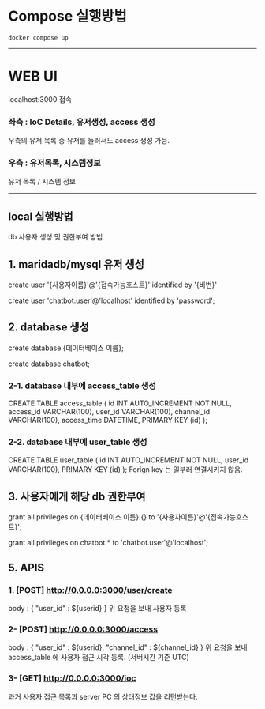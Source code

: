 
# Compose 실행방법
`docker compose up`

------
# WEB UI
localhost:3000  접속
### 좌측 : IoC Details, 유저생성, access 생성
우측의 유저 목록 중 유저를 눌러서도 access 생성 가능.

### 우측 : 유저목록, 시스템정보
유저 목록 / 시스템 정보

-------
## local 실행방법
db 사용자 생성 및 권한부여 방법
## 1. maridadb/mysql 유저 생성
create user '{사용자이름}'@'{접속가능호스트}' identified by '{비번}'

create user 'chatbot.user'@'localhost' identified by 'password';

## 2. database 생성
create database {데이터베이스 이름};

create database chatbot;

### 2-1. database 내부에 access_table 생성
CREATE TABLE access_table (
    id INT AUTO_INCREMENT NOT NULL, 
    access_id VARCHAR(100), 
    user_id VARCHAR(100), 
    channel_id VARCHAR(100), 
    access_time DATETIME, 
    PRIMARY KEY (id)
);
### 2-2. database 내부에 user_table 생성

CREATE TABLE user_table (
    id INT AUTO_INCREMENT NOT NULL, 
    user_id VARCHAR(100), 
    PRIMARY KEY (id)
);
Forign key 는 일부러 연결시키지 않음.

## 3. 사용자에게 해당 db 권한부여
grant all privileges on {데이터베이스 이름}.{} to '{사용자이름}'@'{접속가능호스트}';

grant all privileges on chatbot.* to 'chatbot.user'@'localhost';



## 5. APIS
### 1. [POST] http://0.0.0.0:3000/user/create 
body : { "user_id" : ${userid} } 
위 요청을 보내 사용자 등록


### 2- [POST] http://0.0.0.0:3000/access
body : { "user_id" : ${userid}, "channel_id" : ${channel_id} } 
위 요청을 보내 access_table 에 사용자 접근 시각 등록. (서버시간 기준 UTC)

### 3- [GET] http://0.0.0.0:3000/ioc
과거 사용자 접근 목록과 server PC 의 상태정보 값을 리턴받는다.


